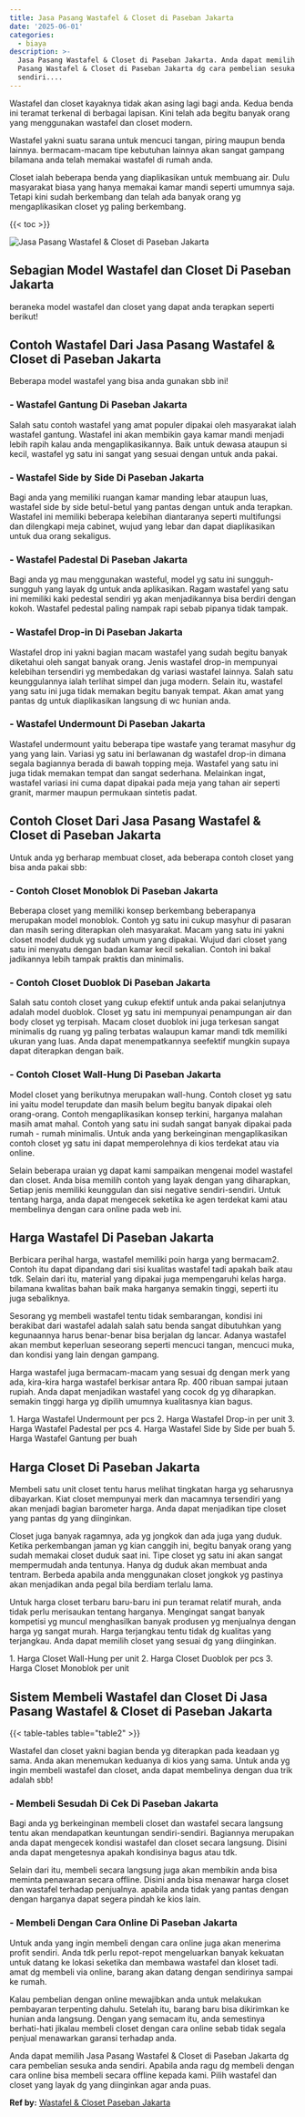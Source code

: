 ```yaml
---
title: Jasa Pasang Wastafel & Closet di Paseban Jakarta
date: '2025-06-01'
categories:
  - biaya
description: >-
  Jasa Pasang Wastafel & Closet di Paseban Jakarta. Anda dapat memilih Jasa
  Pasang Wastafel & Closet di Paseban Jakarta dg cara pembelian sesuka anda
  sendiri....
---
```


Wastafel dan closet kayaknya tidak akan asing lagi bagi anda. Kedua benda ini teramat terkenal di berbagai lapisan. Kini telah ada begitu banyak orang yang menggunakan wastafel dan closet modern.

Wastafel yakni suatu sarana untuk mencuci tangan, piring maupun benda lainnya. bermacam-macam tipe kebutuhan lainnya akan sangat gampang bilamana anda telah memakai wastafel di rumah anda.

Closet ialah beberapa benda yang diaplikasikan untuk membuang air. Dulu masyarakat biasa yang hanya memakai kamar mandi seperti umumnya saja. Tetapi kini sudah berkembang dan telah ada banyak orang yg mengaplikasikan closet yg paling berkembang.

{{< toc >}}

![Jasa Pasang Wastafel & Closet di Paseban Jakarta](/images/wastafel-closet-murah66.png)

## Sebagian Model Wastafel dan Closet Di Paseban Jakarta

beraneka model wastafel dan closet yang dapat anda terapkan seperti berikut!

## Contoh Wastafel Dari Jasa Pasang Wastafel & Closet di Paseban Jakarta

Beberapa model wastafel yang bisa anda gunakan sbb ini!

### \- Wastafel Gantung Di Paseban Jakarta

Salah satu contoh wastafel yang amat populer dipakai oleh masyarakat ialah wastafel gantung. Wastafel ini akan membikin gaya kamar mandi menjadi lebih rapih kalau anda mengaplikasikannya. Baik untuk dewasa ataupun si kecil, wastafel yg satu ini sangat yang sesuai dengan untuk anda pakai.

### \- Wastafel Side by Side Di Paseban Jakarta

Bagi anda yang memiliki ruangan kamar manding lebar ataupun luas, wastafel side by side betul-betul yang pantas dengan untuk anda terapkan. Wastafel ini memiliki beberapa kelebihan diantaranya seperti multifungsi dan dilengkapi meja cabinet, wujud yang lebar dan dapat diaplikasikan untuk dua orang sekaligus.

### \- Wastafel Padestal Di Paseban Jakarta

Bagi anda yg mau menggunakan wasteful, model yg satu ini sungguh-sungguh yang layak dg untuk anda aplikasikan. Ragam wastafel yang satu ini memiliki kaki pedestal sendiri yg akan menjadikannya bisa berdiri dengan kokoh. Wastafel pedestal paling nampak rapi sebab pipanya tidak tampak.

### \- Wastafel Drop-in Di Paseban Jakarta

Wastafel drop ini yakni bagian macam wastafel yang sudah begitu banyak diketahui oleh sangat banyak orang. Jenis wastafel drop-in mempunyai kelebihan tersendiri yg membedakan dg variasi wastafel lainnya. Salah satu keunggulannya ialah terlihat simpel dan juga modern. Selain itu, wastafel yang satu ini juga tidak memakan begitu banyak tempat. Akan amat yang pantas dg untuk diaplikasikan langsung di wc hunian anda.

### \- Wastafel Undermount Di Paseban Jakarta

Wastafel undermount yaitu beberapa tipe wastafe yang teramat masyhur dg yang yang lain. Variasi yg satu ini berlawanan dg wastafel drop-in dimana segala bagiannya berada di bawah topping meja. Wastafel yang satu ini juga tidak memakan tempat dan sangat sederhana. Melainkan ingat, wastafel variasi ini cuma dapat dipakai pada meja yang tahan air seperti granit, marmer maupun permukaan sintetis padat.

## Contoh Closet Dari Jasa Pasang Wastafel & Closet di Paseban Jakarta

Untuk anda yg berharap membuat closet, ada beberapa contoh closet yang bisa anda pakai sbb:

### \- Contoh Closet Monoblok Di Paseban Jakarta

Beberapa closet yang memiliki konsep berkembang beberapanya merupakan model monoblok. Contoh yg satu ini cukup masyhur di pasaran dan masih sering diterapkan oleh masyarakat. Macam yang satu ini yakni closet model duduk yg sudah umum yang dipakai. Wujud dari closet yang satu ini menyatu dengan badan kamar kecil sekalian. Contoh ini bakal jadikannya lebih tampak praktis dan minimalis.

### \- Contoh Closet Duoblok Di Paseban Jakarta

Salah satu contoh closet yang cukup efektif untuk anda pakai selanjutnya adalah model duoblok. Closet yg satu ini mempunyai penampungan air dan body closet yg terpisah. Macam closet duoblok ini juga terkesan sangat minimalis dg ruang yg paling terbatas walaupun kamar mandi tdk memiliki ukuran yang luas. Anda dapat menempatkannya seefektif mungkin supaya dapat diterapkan dengan baik.

### \- Contoh Closet Wall-Hung Di Paseban Jakarta

Model closet yang berikutnya merupakan wall-hung. Contoh closet yg satu ini yaitu model terupdate dan masih belum begitu banyak dipakai oleh orang-orang. Contoh mengaplikasikan konsep terkini, harganya malahan masih amat mahal. Contoh yang satu ini sudah sangat banyak dipakai pada rumah - rumah minimalis. Untuk anda yang berkeinginan mengaplikasikan contoh closet yg satu ini dapat memperolehnya di kios terdekat atau via online.

Selain beberapa uraian yg dapat kami sampaikan mengenai model wastafel dan closet. Anda bisa memilih contoh yang layak dengan yang diharapkan, Setiap jenis memiliki keunggulan dan sisi negative sendiri-sendiri. Untuk tentang harga, anda dapat mengecek seketika ke agen terdekat kami atau membelinya dengan cara online pada web ini.

## Harga Wastafel Di Paseban Jakarta

Berbicara perihal harga, wastafel memiliki poin harga yang bermacam2. Contoh itu dapat dipandang dari sisi kualitas wastafel tadi apakah baik atau tdk. Selain dari itu, material yang dipakai juga mempengaruhi kelas harga. bilamana kwalitas bahan baik maka harganya semakin tinggi, seperti itu juga sebaliknya.

Sesorang yg membeli wastafel tentu tidak sembarangan, kondisi ini berakibat dari wastafel adalah salah satu benda sangat dibutuhkan yang kegunaannya harus benar-benar bisa berjalan dg lancar. Adanya wastafel akan membut keperluan seseorang seperti mencuci tangan, mencuci muka, dan kondisi yang lain dengan gampang.

Harga wastafel juga bermacam-macam yang sesuai dg dengan merk yang ada, kira-kira harga wastafel berkisar antara Rp. 400 ribuan sampai jutaan rupiah. Anda dapat menjadikan wastafel yang cocok dg yg diharapkan. semakin tinggi harga yg dipilih umumnya kualitasnya kian bagus.

1\. Harga Wastafel Undermount per pcs 2. Harga Wastafel Drop-in per unit 3. Harga Wastafel Padestal per pcs 4. Harga Wastafel Side by Side per buah 5. Harga Wastafel Gantung per buah

## Harga Closet Di Paseban Jakarta

Membeli satu unit closet tentu harus melihat tingkatan harga yg seharusnya dibayarkan. Kiat closet mempunyai merk dan macamnya tersendiri yang akan menjadi bagian barometer harga. Anda dapat menjadikan tipe closet yang pantas dg yang diinginkan.

Closet juga banyak ragamnya, ada yg jongkok dan ada juga yang duduk. Ketika perkembangan jaman yg kian canggih ini, begitu banyak orang yang sudah memakai closet duduk saat ini. Tipe closet yg satu ini akan sangat mempermudah anda tentunya. Hanya dg duduk akan membuat anda tentram. Berbeda apabila anda menggunakan closet jongkok yg pastinya akan menjadikan anda pegal bila berdiam terlalu lama.

Untuk harga closet terbaru baru-baru ini pun teramat relatif murah, anda tidak perlu merisaukan tentang harganya. Mengingat sangat banyak kompetisi yg muncul menghasilkan banyak produsen yg menjualnya dengan harga yg sangat murah. Harga terjangkau tentu tidak dg kualitas yang terjangkau. Anda dapat memilih closet yang sesuai dg yang diinginkan.

1\. Harga Closet Wall-Hung per unit 2. Harga Closet Duoblok per pcs 3. Harga Closet Monoblok per unit

## Sistem Membeli Wastafel dan Closet Di Jasa Pasang Wastafel & Closet di Paseban Jakarta

{{< table-tables table="table2" >}}

Wastafel dan closet yakni bagian benda yg diterapkan pada keadaan yg sama. Anda akan menemukan keduanya di kios yang sama. Untuk anda yg ingin membeli wastafel dan closet, anda dapat membelinya dengan dua trik adalah sbb!

### \- Membeli Sesudah Di Cek Di Paseban Jakarta

Bagi anda yg berkeinginan membeli closet dan wastafel secara langsung tentu akan mendapatkan keuntungan sendiri-sendiri. Bagiannya merupakan anda dapat mengecek kondisi wastafel dan closet secara langsung. Disini anda dapat mengetesnya apakah kondisinya bagus atau tdk.

Selain dari itu, membeli secara langsung juga akan membikin anda bisa meminta penawaran secara offline. Disini anda bisa menawar harga closet dan wastafel terhadap penjualnya. apabila anda tidak yang pantas dengan dengan harganya dapat segera pindah ke kios lain.

### \- Membeli Dengan Cara Online Di Paseban Jakarta

Untuk anda yang ingin membeli dengan cara online juga akan menerima profit sendiri. Anda tdk perlu repot-repot mengeluarkan banyak kekuatan untuk datang ke lokasi seketika dan membawa wastafel dan kloset tadi. amat dg membeli via online, barang akan datang dengan sendirinya sampai ke rumah.

Kalau pembelian dengan online mewajibkan anda untuk melakukan pembayaran terpenting dahulu. Setelah itu, barang baru bisa dikirimkan ke hunian anda langsung. Dengan yang semacam itu, anda semestinya berhati-hati jikalau membeli closet dengan cara online sebab tidak segala penjual menawarkan garansi terhadap anda.

Anda dapat memilih Jasa Pasang Wastafel & Closet di Paseban Jakarta dg cara pembelian sesuka anda sendiri. Apabila anda ragu dg membeli dengan cara online bisa membeli secara offline kepada kami. Pilih wastafel dan closet yang layak dg yang diinginkan agar anda puas.

**Ref by:** [Wastafel & Closet Paseban Jakarta](https://id.wikipedia.org/wiki/Wastafel)
